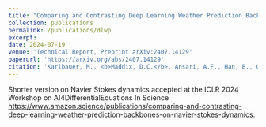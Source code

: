 ```yaml
---
title: "Comparing and Contrasting Deep Learning Weather Prediction Backbones on Navier-Stokes and Atmospheric Dynamics"
collection: publications
permalink: /publications/dlwp
excerpt:
date: 2024-07-19
venue: 'Technical Report, Preprint arXiv:2407.14129'
paperurl: 'https://arxiv.org/abs/2407.14129'
citation: 'Karlbauer, M., <b>Maddix, D.C.</b>, Ansari, A.F., Han, B., Gupta, G., Wang, Y., Stuart, A., Mahoney, M.W., (2024). &quot;Comparing and Contrasting Deep Learning Weather Prediction Backbones on Navier-Stokes and Atmospheric Dynamics.&quot; <i> Technical Report, Preprint arXiv:2407.14129</i>.'
---
```


Shorter version on Navier Stokes dynamics accepted at the ICLR 2024 Workshop on AI4DifferentialEquations In Science https://www.amazon.science/publications/comparing-and-contrasting-deep-learning-weather-prediction-backbones-on-navier-stokes-dynamics.
